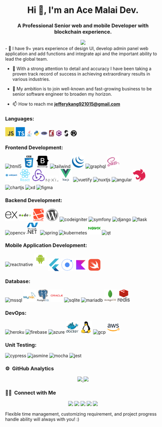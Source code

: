 <h1 align="center">Hi 👋, I'm an Ace Malai Dev.</h1>
<h3 align="center">A Professional Senior web and mobile Developer with blockchain experience.</h3>
<div id="header" align="center">
  <img src="https://media.giphy.com/media/M9gbBd9nbDrOTu1Mqx/giphy.gif" width="100"/>
</div>
<div display-"inline"> 
 <div>
- 👯 I have 9+ years experience of design UI, develop admin panel web application and add functions and integrate api and the important ability to lead the global team.
 
- 🤝 With a strong attention to detail and accuracy I have been taking a proven track record of success in achieving extraordinary results in various industries.

- 💬 My ambition is to join well-known and fast-growing business to be senior software engineer to broaden my horizon.

- 📫 How to reach me **jefferykang921015@gmail.com**
</div>

<h3 align="left">Languages: </h3>
    <img src="https://raw.githubusercontent.com/devicons/devicon/master/icons/javascript/javascript-original.svg" alt="javascript" width="30" height="30"/>
  <img src="https://raw.githubusercontent.com/devicons/devicon/master/icons/typescript/typescript-original.svg" alt="typescript" width="30" height="30"/>
  <img src="https://raw.githubusercontent.com/devicons/devicon/master/icons/java/java-original.svg" alt="java" width="20" height="20"/>
  <img src="https://raw.githubusercontent.com/devicons/devicon/master/icons/python/python-original.svg" alt="python" width="20" height="20"/>
  <img src="https://raw.githubusercontent.com/devicons/devicon/master/icons/php/php-original.svg" alt="php" width="20" height="20"/>
  <img src="https://raw.githubusercontent.com/devicons/devicon/master/icons/rails/rails-original-wordmark.svg" alt="rails" width="20" height="20"/>
  <img src="https://raw.githubusercontent.com/devicons/devicon/master/icons/csharp/csharp-original.svg" alt="csharp" width="20" height="20"/>
  <img src="https://raw.githubusercontent.com/devicons/devicon/master/icons/solidity/solidity-original.svg" width="20" height="20"/>
  <img src="https://raw.githubusercontent.com/devicons/devicon/master/icons/rust/rust-plain.svg" alt="rust" width="20" height="20"/>
  
  
  

<h3 align="left">Frontend Development: </h3>
  <p align="left"> 
      <img src="https://cdn.jsdelivr.net/gh/devicons/devicon/icons/html5/html5-original.svg" alt="html5" width="40" height="40"/>
      <img src="https://raw.githubusercontent.com/devicons/devicon/master/icons/css3/css3-original-wordmark.svg" alt="css3" width="40" height="40"/>
      <img src="https://raw.githubusercontent.com/devicons/devicon/master/icons/bootstrap/bootstrap-plain-wordmark.svg" alt="bootstrap" width="40" height="40"/>
      <img src="https://www.vectorlogo.zone/logos/tailwindcss/tailwindcss-icon.svg" alt="tailwind" width="40" height="40"/>
      <img src="https://raw.githubusercontent.com/devicons/devicon/master/icons/jquery/jquery-plain.svg" alt="jquery" width="40" height="40"/>
      <img src="https://www.vectorlogo.zone/logos/graphql/graphql-icon.svg" alt="graphql" width="40" height="40"/>
      <img src="https://raw.githubusercontent.com/devicons/devicon/master/icons/sass/sass-original.svg" alt="sass" width="40" height="40"/>
      <br/>
      <img src="https://raw.githubusercontent.com/devicons/devicon/d00d0969292a6569d45b06d3f350f463a0107b0d/icons/webpack/webpack-original-wordmark.svg" alt="webpack" width="40" height="40"/>
      <img src="https://raw.githubusercontent.com/devicons/devicon/master/icons/react/react-original-wordmark.svg" alt="react" width="40" height="40"/>
      <img src="https://raw.githubusercontent.com/devicons/devicon/master/icons/redux/redux-original.svg" alt="redux" width="40" height="40"/>
      <img align="center" alt="gh-nextjs" height="30" width="40" color="white" src="https://raw.githubusercontent.com/devicons/devicon/master/icons/nextjs/nextjs-original-wordmark.svg">
      <img src="https://raw.githubusercontent.com/devicons/devicon/master/icons/vuejs/vuejs-original-wordmark.svg" alt="vuejs" width="40" height="40"/>
      <img src="https://bestofjs.org/logos/vuetify.svg" alt="vuetify" width="40" height="40"/>
      <img src="https://www.vectorlogo.zone/logos/nuxtjs/nuxtjs-icon.svg" alt="nuxtjs" width="40" height="40"/>
      <img src="https://angular.io/assets/images/logos/angular/angular.svg" alt="angular" width="40" height="40"/>
      <img src="https://raw.githubusercontent.com/devicons/devicon/master/icons/nestjs/nestjs-plain.svg" alt="nestjs" width="40" height="40"/>
      <img src="https://www.chartjs.org/media/logo-title.svg" alt="chartjs" width="40" height="40"/>
      <img src="https://cdn.worldvectorlogo.com/logos/adobe-xd.svg" alt="xd" width="40" height="40"/>
      <img src="https://www.vectorlogo.zone/logos/figma/figma-icon.svg" alt="figma" width="40" height="40"/>
    </p> 
  
   
  <h3 align="left">Backend Development: </h3>
    <p align="left"> 
      <img src=https://raw.githubusercontent.com/devicons/devicon/master/icons/express/express-original.svg alt=express width="40" height="40"/>
      <img src="https://raw.githubusercontent.com/devicons/devicon/master/icons/nodejs/nodejs-original-wordmark.svg" alt="nodejs" width="40" height="40"/>
      <img src="https://raw.githubusercontent.com/devicons/devicon/master/icons/laravel/laravel-plain-wordmark.svg" alt="laravel" width="40" height="40"/>
      <img src="https://raw.githubusercontent.com/devicons/devicon/master/icons/wordpress/wordpress-plain.svg" alt="wordpress" title="wordpress" width="40" height="40" />
      <img src="https://cdn.worldvectorlogo.com/logos/codeigniter.svg" alt="codeigniter" width="40" height="40"/>
      <img src="https://symfony.com/logos/symfony_black_03.svg" alt="symfony" width="40" height="40"/>
      <img src="https://cdn.worldvectorlogo.com/logos/django.svg" alt="django" width="40" height="40"/>
      <img src="https://www.vectorlogo.zone/logos/pocoo_flask/pocoo_flask-icon.svg" alt="flask" width="40" height="40"/>
      <img src="https://www.vectorlogo.zone/logos/opencv/opencv-icon.svg" alt="opencv" width="40" height="40"/>
      <img src="https://raw.githubusercontent.com/devicons/devicon/master/icons/dot-net/dot-net-original-wordmark.svg" alt="dotnet" width="40" height="40"/>
      <img src="https://www.vectorlogo.zone/logos/springio/springio-icon.svg" alt="spring" width="40" height="40"/>
      <img src="https://www.vectorlogo.zone/logos/kubernetes/kubernetes-icon.svg" alt="kubernetes" width="40" height="40"/>
      <img src="https://raw.githubusercontent.com/devicons/devicon/master/icons/nginx/nginx-original.svg" alt="nginx" width="40" height="40"/>
      <img src="https://upload.wikimedia.org/wikipedia/commons/0/0b/Qt_logo_2016.svg" alt="qt" width="40" height="40"/> 
    </p> 
  
  
  
<h3 align="left">Mobile Application Development:</h3>
  <p align="left"> 
    <img src="https://reactnative.dev/img/header_logo.svg" alt="reactnative" width="40" height="40"/>
    <img src="https://raw.githubusercontent.com/devicons/devicon/master/icons/android/android-original-wordmark.svg" alt="android" width="40" height="40"/>
    <img align="center" alt="Flutter" height="40" width="40" src="https://raw.githubusercontent.com/devicons/devicon/master/icons/flutter/flutter-original.svg"/>
    <img align="center" alt="Ionic" height="40" width="40" src="https://raw.githubusercontent.com/devicons/devicon/master/icons/ionic/ionic-original.svg"/>
    <img align="center" alt="Kotlin" height="40" width="40" src="https://raw.githubusercontent.com/devicons/devicon/master/icons/kotlin/kotlin-original.svg">
    <img align="center" alt="Swift" height="40" width="40" src="https://raw.githubusercontent.com/devicons/devicon/master/icons/swift/swift-original.svg">
  </p> 
  
   
  <h3 align="left">Database: </h3>
    <p align="left">
      <img src="https://www.svgrepo.com/show/303229/microsoft-sql-server-logo.svg" alt="mssql" width="40" height="40"/>  
      <img src="https://raw.githubusercontent.com/devicons/devicon/master/icons/mysql/mysql-original-wordmark.svg" alt="mysql" width="40" height="40"/>
      <img src="https://raw.githubusercontent.com/devicons/devicon/master/icons/postgresql/postgresql-original-wordmark.svg" alt="postgresql" width="40" height="40"/>
      <img src="https://raw.githubusercontent.com/devicons/devicon/master/icons/oracle/oracle-original.svg" alt="oracle" width="40" height="40"/>
      <img src="https://www.vectorlogo.zone/logos/sqlite/sqlite-icon.svg" alt="sqlite" width="40" height="40"/>
      <img src="https://www.vectorlogo.zone/logos/mariadb/mariadb-icon.svg" alt="mariadb" width="40" height="40"/>
      <img src="https://raw.githubusercontent.com/devicons/devicon/master/icons/mongodb/mongodb-original-wordmark.svg" alt="mongodb" width="40" height="40"/>
       <img src="https://raw.githubusercontent.com/devicons/devicon/master/icons/redis/redis-original-wordmark.svg" alt="redis" width="40" height="40"/>
    </p>
  
  <h3 align="left">DevOps: </h3>
    <p align="left">
      <img src="https://www.vectorlogo.zone/logos/heroku/heroku-icon.svg" alt="heroku" width="40" height="40"/>
      <img src="https://www.vectorlogo.zone/logos/firebase/firebase-icon.svg" alt="firebase" width="40" height="40"/>
      <img src="https://www.vectorlogo.zone/logos/microsoft_azure/microsoft_azure-icon.svg" alt="azure" width="40" height="40"/>
      <img src="https://raw.githubusercontent.com/devicons/devicon/master/icons/docker/docker-original-wordmark.svg" alt="docker" width="40" height="40"/>
      <img src="https://raw.githubusercontent.com/devicons/devicon/master/icons/linux/linux-original.svg" alt="linux" width="40" height="40"/>
      <img src="https://www.vectorlogo.zone/logos/google_cloud/google_cloud-icon.svg" alt="gcp" width="40" height="40"/>
      <img src="https://raw.githubusercontent.com/devicons/devicon/master/icons/amazonwebservices/amazonwebservices-original-wordmark.svg" alt="aws" width="40" height="40"/>
    </p>
  

  <h3 align="left">Unit Testing: </h3>
    <p align="left">
      <img src="https://raw.githubusercontent.com/simple-icons/simple-icons/6e46ec1fc23b60c8fd0d2f2ff46db82e16dbd75f/icons/cypress.svg" alt="cypress" width="40" height="40"/>
      <img src="https://www.vectorlogo.zone/logos/jasmine/jasmine-icon.svg" alt="jasmine" width="40" height="40"/>
      <img src="https://www.vectorlogo.zone/logos/mochajs/mochajs-icon.svg" alt="mocha" width="40" height="40"/>
      <img src="https://www.vectorlogo.zone/logos/jestjsio/jestjsio-icon.svg" alt="jest" width="40" height="40"/>
    </p> 
    
    

### ⚙️ &nbsp;GitHub Analytics

<p align="center">
  <a href="https://github.com/malidev">
    <img height="180em" src="https://github-readme-stats-eight-theta.vercel.app/api?username=AVS1508&show_icons=true&theme=algolia&include_all_commits=true&count_private=true"/>
    <img height="180em" src="https://github-readme-stats-eight-theta.vercel.app/api/top-langs/?username=AVS1508&layout=compact&langs_count=8&theme=algolia"/>
  </a>
</p>

### 🤝🏻 &nbsp;Connect with Me

<p align="center">
  <a href="https://"><img src="https://img.shields.io/badge/-Jeffery%20Kang-0077B5?style=flat&logo=Linkedin&logoColor=white"/></a>
  <a href="mailto:jefferykang921015@gmail.com"><img src="https://img.shields.io/badge/-jefferykang921015@gmail.com-D14836?style=flat&logo=Gmail&logoColor=white"/></a>
  <a href="https://t.me/WillKeenlyFixBug"><img src="https://img.shields.io/badge/-@WillKeenlyFixBug-E4405F?style=flat&logo=Telegram&logoColor=white"/></a>
  <a href="https://skype.com/Block Chainer"><img src="https://img.shields.io/badge/-@Block Chainer-1877F2?style=flat&logo=Skype&logoColor=white"/></a>
  <a href="https://discord.com/"><img src="https://img.shields.io/badge/-@Malaidev6975-BD081C?style=flat&logo=Discord&logoColor=white"/></a>
</p>



Flexible time management, customizing requirement, and project progress handle ability will always with you! :)
